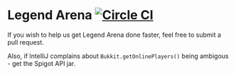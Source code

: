 Legend Arena [![Circle CI](https://circleci.com/gh/LegendArenaMC/LegendArena.svg?style=svg)](https://circleci.com/gh/LegendArenaMC/LegendArena)
====

If you wish to help us get Legend Arena done faster, feel free to submit a pull request.

Also, if IntelliJ complains about ```Bukkit.getOnlinePlayers()``` being ambigous - get the Spigot API jar.